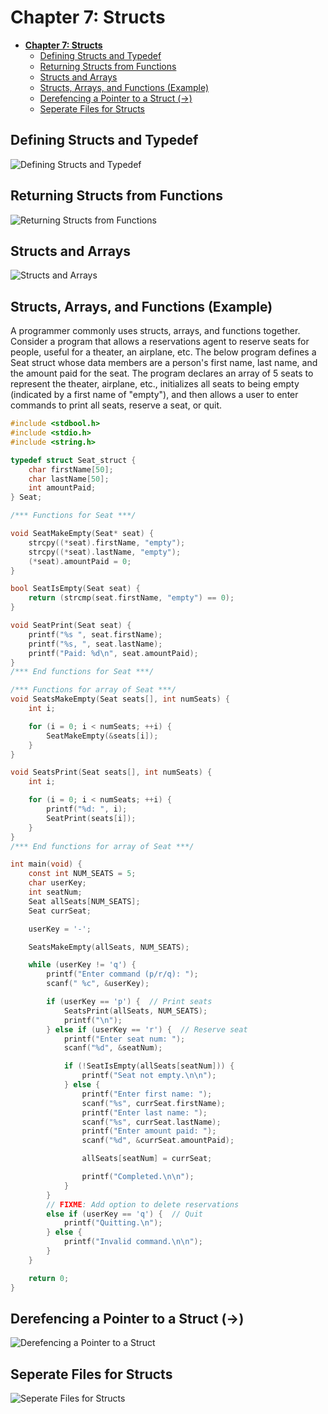 # **Chapter 7: Structs**

- [**Chapter 7: Structs**](#chapter-7-structs)
  - [Defining Structs and Typedef](#defining-structs-and-typedef)
  - [Returning Structs from Functions](#returning-structs-from-functions)
  - [Structs and Arrays](#structs-and-arrays)
  - [Structs, Arrays, and Functions (Example)](#structs-arrays-and-functions-example)
  - [Derefencing a Pointer to a Struct (->)](#derefencing-a-pointer-to-a-struct--)
  - [Seperate Files for Structs](#seperate-files-for-structs)

## Defining Structs and Typedef

![Defining Structs and Typedef](7.1%20Defining%20Structs%20and%20Typedef.png)

## Returning Structs from Functions

![Returning Structs from Functions](7.2%20Returning%20Structs%20from%20Functions.png)

## Structs and Arrays

![Structs and Arrays](./7.3%20Structs%20and%20Arrays.png)

## Structs, Arrays, and Functions (Example)

A programmer commonly uses structs, arrays, and functions together. Consider a program that allows a reservations agent to reserve seats for people, useful for a theater, an airplane, etc. The below program defines a Seat struct whose data members are a person's first name, last name, and the amount paid for the seat. The program declares an array of 5 seats to represent the theater, airplane, etc., initializes all seats to being empty (indicated by a first name of "empty"), and then allows a user to enter commands to print all seats, reserve a seat, or quit.

```c
#include <stdbool.h>
#include <stdio.h>
#include <string.h>

typedef struct Seat_struct {
    char firstName[50];
    char lastName[50];
    int amountPaid;
} Seat;

/*** Functions for Seat ***/

void SeatMakeEmpty(Seat* seat) {
    strcpy((*seat).firstName, "empty");
    strcpy((*seat).lastName, "empty");
    (*seat).amountPaid = 0;
}

bool SeatIsEmpty(Seat seat) {
    return (strcmp(seat.firstName, "empty") == 0);
}

void SeatPrint(Seat seat) {
    printf("%s ", seat.firstName);
    printf("%s, ", seat.lastName);
    printf("Paid: %d\n", seat.amountPaid);
}
/*** End functions for Seat ***/

/*** Functions for array of Seat ***/
void SeatsMakeEmpty(Seat seats[], int numSeats) {
    int i;

    for (i = 0; i < numSeats; ++i) {
        SeatMakeEmpty(&seats[i]);
    }
}

void SeatsPrint(Seat seats[], int numSeats) {
    int i;

    for (i = 0; i < numSeats; ++i) {
        printf("%d: ", i);
        SeatPrint(seats[i]);
    }
}
/*** End functions for array of Seat ***/

int main(void) {
    const int NUM_SEATS = 5;
    char userKey;
    int seatNum;
    Seat allSeats[NUM_SEATS];
    Seat currSeat;

    userKey = '-';

    SeatsMakeEmpty(allSeats, NUM_SEATS);

    while (userKey != 'q') {
        printf("Enter command (p/r/q): ");
        scanf(" %c", &userKey);

        if (userKey == 'p') {  // Print seats
            SeatsPrint(allSeats, NUM_SEATS);
            printf("\n");
        } else if (userKey == 'r') {  // Reserve seat
            printf("Enter seat num: ");
            scanf("%d", &seatNum);

            if (!SeatIsEmpty(allSeats[seatNum])) {
                printf("Seat not empty.\n\n");
            } else {
                printf("Enter first name: ");
                scanf("%s", currSeat.firstName);
                printf("Enter last name: ");
                scanf("%s", currSeat.lastName);
                printf("Enter amount paid: ");
                scanf("%d", &currSeat.amountPaid);

                allSeats[seatNum] = currSeat;

                printf("Completed.\n\n");
            }
        }
        // FIXME: Add option to delete reservations
        else if (userKey == 'q') {  // Quit
            printf("Quitting.\n");
        } else {
            printf("Invalid command.\n\n");
        }
    }

    return 0;
}
```

## Derefencing a Pointer to a Struct (->)

![Derefencing a Pointer to a Struct](7.4%20Deferencing%20a%20Pointer%20to%20a%20Struct.png)

## Seperate Files for Structs

![Seperate Files for Structs](7.5%20Separate%20Files%20for%20Structs.png)
